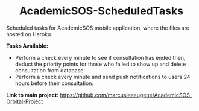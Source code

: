 <h1 align="center"> AcademicSOS-ScheduledTasks </h1>
  <p>
    Scheduled tasks for AcademicSOS mobile application, where the files are hosted on Heroku.
  </p>

  <b> Tasks Available: </b>
  <ul>
     <li> Perform a check every minute to see if consultation has ended then, deduct the priority points for those who failed to show up and delete consultation from database. </li>
     <li> Perform a check every minute and send push notifications to users 24 hours before their consultation.</li>
  </ul>

  <b> Link to main project:</b>
  <a href="https://github.com/marcusleeeugene/AcademicSOS-Orbital-Project"> https://github.com/marcusleeeugene/AcademicSOS-Orbital-Project </a>
